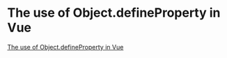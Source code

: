 # The use of Object.defineProperty in Vue
[The use of Object.defineProperty in Vue](https://aiwithcloud.com/2022/09/19/the_use_of_object-defineproperty_in_vue/)